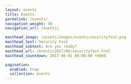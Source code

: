```yaml
---
layout: events
title: Events
permalink: /events/
navigation_weight: 40
navigation_url: /events/

masthead_image: /assets/images/events/securityfest.png
masthead_text: Security Fest
masthead_subtext: Are you ready?
masthead_url: /events/2017/06/securityfest.html
masthead_countdown: 2017-06-01 00:00:00 +0000

pagination:
  enabled: true
  collection: events
---
```

